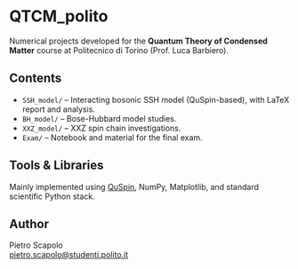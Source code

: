 # QTCM_polito

Numerical projects developed for the **Quantum Theory of Condensed Matter** course at Politecnico di Torino (Prof. Luca Barbiero).

## Contents

- `SSH_model/` – Interacting bosonic SSH model (QuSpin-based), with LaTeX report and analysis.
- `BH_model/` – Bose-Hubbard model studies.
- `XXZ_model/` – XXZ spin chain investigations.
- `Exam/` – Notebook and material for the final exam.

## Tools & Libraries

Mainly implemented using [QuSpin](https://github.com/weinbe58/QuSpin), NumPy, Matplotlib, and standard scientific Python stack.

## Author

Pietro Scapolo  
pietro.scapolo@studenti.polito.it
